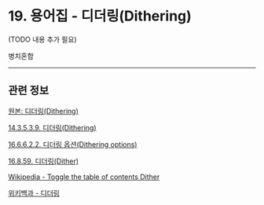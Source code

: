 # 19. 용어집 - 디더링(Dithering)

(TODO 내용 추가 필요)

병치혼합

***

## 관련 정보

[원본: 디더링(Dithering)](https://docs.gimp.org/2.10/ko/glossary.html#glossary-dithering)

[14.3.5.3.9. 디더링(Dithering)](./14-03-05-03-09-dithering.md)

[16.6.6.2.2. 디더링 옵션(Dithering options)](./16-06-06-02-01-03-use_black_n_white_palette.md)

[16.8.59. 디더링(Dither)](./16-08-59-00-dither.md)

[Wikipedia - Toggle the table of contents Dither](https://en.wikipedia.org/wiki/Dither#Digital_photography_and_image_processing)

[위키백과 - 디더링](https://ko.wikipedia.org/wiki/%EB%94%94%EB%8D%94%EB%A7%81)